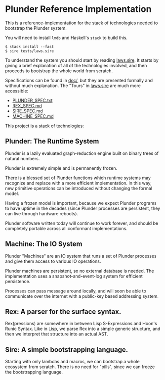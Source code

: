 Plunder Reference Implementation
================================

This is a reference-implementation for the stack of technologies needed
to bootstrap the Plunder system.

You will need to install `lmdb` and Haskell's `stack` to build this.

    $ stack install --fast
    $ sire tests/laws.sire

To understand the system you should start by reading
[laws.sire](tests/laws.sire).  It starts by giving a brief explanation
of all of the technologies involved, and then proceeds to bootstrap the
whole world from scratch.

Specifications can be found in [doc/](doc/), but they are
presented formally and without much explanation.  The "Tours" in
[laws.sire](tests/laws.sire) are much more accessible:

-   [PLUNDER_SPEC.txt](doc/PLUNDER_SPEC.txt)
-   [REX_SPEC.md](doc/REX_SPEC.md)
-   [SIRE_SPEC.md](doc/SIRE_SPEC.md)
-   [MACHINE_SPEC.md](doc/MACHINE_SPEC.md)

This project is a stack of technologies:


Plunder: The Runtime System
---------------------------

Plunder is a lazily evaluated graph-reduction engine built on binary
trees of natural numbers.

Plunder is extremely simple and is permanently frozen.

There is a blessed set of Plunder functions which runtime systems may
recognize and replace with a more efficient implementation.  In this
way, new primitive operations can be introduced without changing the
formal model.

Having a frozen model is important, because we expect Plunder programs
to have uptime in the decades (since Plunder processes are persistent,
they can live through hardware reboots).

Plunder software written today will continue to work forever, and should
be completely portable across all conformant implementations.


Machine: The IO System
----------------------

Plunder "Machines" are an IO system that runs a set of Plunder processes
and give them access to various IO operations.

Plunder machines are persistent, so no external database is needed.
The implementation uses a snapshot-and-event-log system for efficient
persistence.

Processes can pass message around locally, and will soon be able to
communicate over the internet with a public-key based addressing system.


Rex: A parser for the surface syntax.
-------------------------------------

Rex(pressions) are somewhere in between Lisp S-Expressions and Hoon's
Runic Syntax.  Like in Lisp, we parse Rex into a simple generic structure,
and then we interpret that structure into an actual AST.


Sire: A simple bootstrapping language.
--------------------------------------

Starting with only lambdas and macros, we can bootstrap a whole
ecosystem from scratch.  There is no need for "pills", since we can
freeze the bootstrapping language.
